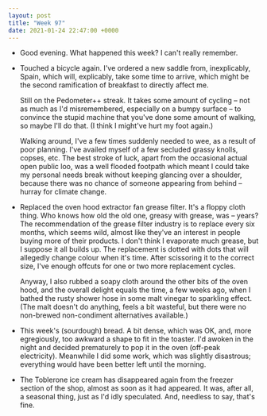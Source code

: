 ```yaml
---
layout: post
title: "Week 97"
date: 2021-01-24 22:47:00 +0000
---
```


- Good evening. What happened this week? I can't really remember.

- Touched a bicycle again. I've ordered a new saddle from, inexplicably, Spain, which will, explicably, take some time to arrive,
  which might be the second ramification of breakfast to directly affect me.

  Still on the Pedometer++ streak. It takes some amount of cycling – not as much as I'd misremembered,
  especially on a bumpy surface – to convince the stupid machine that you've done some amount of walking,
  so maybe I'll do that. (I think I might've hurt my foot again.)

  Walking around, I've a few times suddenly needed to wee, as a result of poor planning.
  I've availed myself of a few secluded grassy knolls, copses, etc.
  The best stroke of luck, apart from the occasional actual open public loo,
  was a well flooded footpath which meant I could take my personal needs break without keeping glancing over a shoulder,
  because there was no chance of someone appearing from behind – hurray for climate change.

- Replaced the oven hood extractor fan grease filter. It's a floppy cloth thing.
  Who knows how old the old one, greasy with grease, was – years?
  The recommendation of the grease filter industry is to replace every six months,
  which seems wild, almost like they've an interest in people buying more of their products.
  I don't think I evaporate much grease, but I suppose it all builds up.
  The replacement is dotted with dots that will allegedly change colour when it's time.
  After scissoring it to the correct size, I've enough offcuts for one or two more replacement cycles.

  Anyway, I also rubbed a soapy cloth around the other bits of the oven hood, and the overall delight equals the time,
  a few weeks ago, when I bathed the rusty shower hose in some malt vinegar to sparkling effect.
  (The malt doesn't do anything, feels a bit wasteful, but there were no non-brewed non-condiment alternatives available.)

- This week's (sourdough) bread. A bit dense, which was OK, and, more egregiously, too awkward a shape to fit in the toaster.
  I'd awoken in the night and decided prematurely to pop it in the oven (off-peak electricity).
  Meanwhile I did some work, which was slightly disastrous; everything would have been better left until the morning.

- The Toblerone ice cream has disappeared again from the freezer section of the shop,
  almost as soon as it had appeared. It was, after all, a seasonal thing, just as I'd idly speculated. And, needless to say, that's fine.

